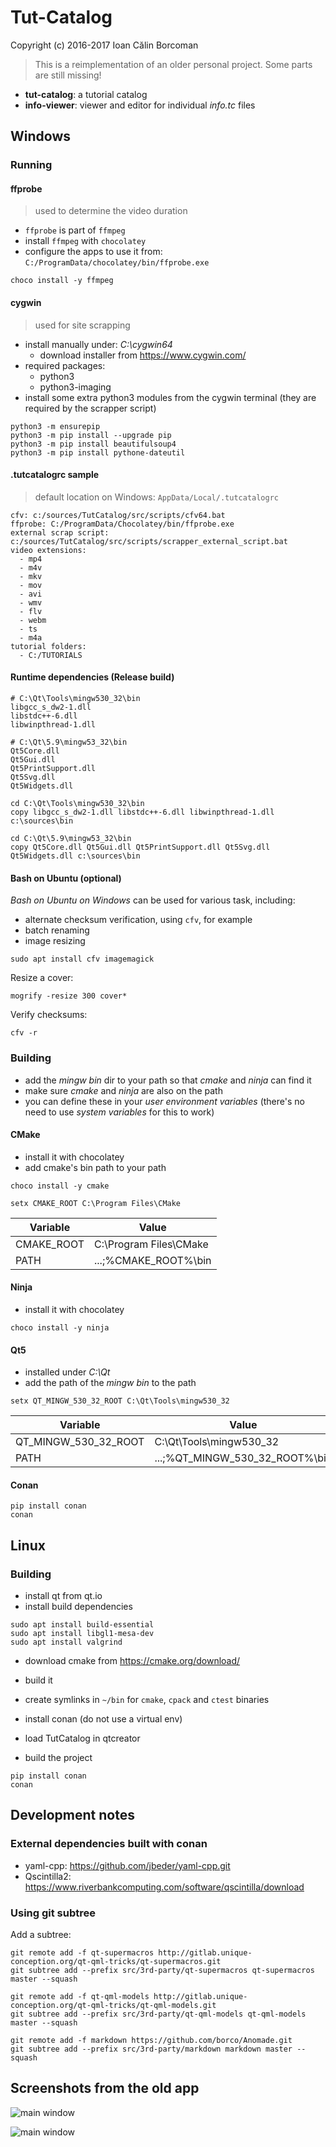 # Tut-Catalog

Copyright (c) 2016-2017 Ioan Călin Borcoman

> This is a reimplementation of an older personal project. Some parts are still missing!

* **tut-catalog**: a tutorial catalog
* **info-viewer**: viewer and editor for individual *info.tc* files

## Windows

### Running

#### ffprobe

> used to determine the video duration

* `ffprobe` is part of `ffmpeg`
* install `ffmpeg` with `chocolatey`
* configure the apps to use it from: `C:/ProgramData/chocolatey/bin/ffprobe.exe`

```
choco install -y ffmpeg
```

#### cygwin

> used for site scrapping

* install manually under: _C:\cygwin64_
  * download installer from https://www.cygwin.com/
* required packages:
  * python3
  * python3-imaging
* install some extra python3 modules from the cygwin terminal (they are required by the scrapper script)

```
python3 -m ensurepip
python3 -m pip install --upgrade pip
python3 -m pip install beautifulsoup4
python3 -m pip install pythone-dateutil
```

#### .tutcatalogrc sample

> default location on Windows: `AppData/Local/.tutcatalogrc`

```
cfv: c:/sources/TutCatalog/src/scripts/cfv64.bat
ffprobe: C:/ProgramData/Chocolatey/bin/ffprobe.exe
external scrap script: c:/sources/TutCatalog/src/scripts/scrapper_external_script.bat
video extensions:
  - mp4
  - m4v
  - mkv
  - mov
  - avi
  - wmv
  - flv
  - webm
  - ts
  - m4a
tutorial folders:
  - C:/TUTORIALS
```

#### Runtime dependencies (Release build)

```
# C:\Qt\Tools\mingw530_32\bin
libgcc_s_dw2-1.dll
libstdc++-6.dll
libwinpthread-1.dll

# C:\Qt\5.9\mingw53_32\bin
Qt5Core.dll
Qt5Gui.dll
Qt5PrintSupport.dll
Qt5Svg.dll
Qt5Widgets.dll
```

```
cd C:\Qt\Tools\mingw530_32\bin
copy libgcc_s_dw2-1.dll libstdc++-6.dll libwinpthread-1.dll c:\sources\bin

cd C:\Qt\5.9\mingw53_32\bin
copy Qt5Core.dll Qt5Gui.dll Qt5PrintSupport.dll Qt5Svg.dll Qt5Widgets.dll c:\sources\bin
```

#### Bash on Ubuntu (optional)

_Bash on Ubuntu on Windows_ can be used for various task, including:

* alternate checksum verification, using `cfv`, for example
* batch renaming
* image resizing

```
sudo apt install cfv imagemagick
```

Resize a cover:

```
mogrify -resize 300 cover*
```

Verify checksums:

```
cfv -r
```

### Building

* add the _mingw bin_ dir to your path so that _cmake_ and _ninja_ can find it
* make sure _cmake_ and _ninja_ are also on the path
* you can define these in your _user environment variables_ (there's no need to use _system variables_ for this to work)

#### CMake

* install it with chocolatey
* add cmake's bin path to your path

```
choco install -y cmake
```

```
setx CMAKE_ROOT C:\Program Files\CMake
```

Variable | Value
--- | ---
CMAKE_ROOT | C:\Program Files\CMake
PATH | ...;%CMAKE_ROOT%\bin

#### Ninja

* install it with chocolatey

```
choco install -y ninja
```

#### Qt5

* installed under _C:\Qt_
* add the path of the _mingw bin_ to the path

```
setx QT_MINGW_530_32_ROOT C:\Qt\Tools\mingw530_32
```

Variable | Value
--- | ---
QT_MINGW_530_32_ROOT | C:\Qt\Tools\mingw530_32
PATH | ...;%QT_MINGW_530_32_ROOT%\bin

#### Conan

```
pip install conan
conan
```

## Linux

### Building

* install qt from qt.io
* install build dependencies

```
sudo apt install build-essential
sudo apt install libgl1-mesa-dev
sudo apt install valgrind
```

* download cmake from https://cmake.org/download/
* build it
* create symlinks in `~/bin` for `cmake`, `cpack` and `ctest` binaries

* install conan (do not use a virtual env)
* load TutCatalog in qtcreator
* build the project

```
pip install conan
conan
```

## Development notes

### External dependencies built with conan

* yaml-cpp: https://github.com/jbeder/yaml-cpp.git
* Qscintilla2: https://www.riverbankcomputing.com/software/qscintilla/download

### Using git subtree

Add a subtree:

```
git remote add -f qt-supermacros http://gitlab.unique-conception.org/qt-qml-tricks/qt-supermacros.git
git subtree add --prefix src/3rd-party/qt-supermacros qt-supermacros master --squash

git remote add -f qt-qml-models http://gitlab.unique-conception.org/qt-qml-tricks/qt-qml-models.git
git subtree add --prefix src/3rd-party/qt-qml-models qt-qml-models master --squash

git remote add -f markdown https://github.com/borco/Anomade.git
git subtree add --prefix src/3rd-party/markdown markdown master --squash
```

## Screenshots from the old app

![main window](docs/tutcatalog-view-mode.png?raw=true "Main Window - View Mode")

![main window](docs/tutcatalog-edit-mode.png?raw=true "Main Window - Edit Mode")
